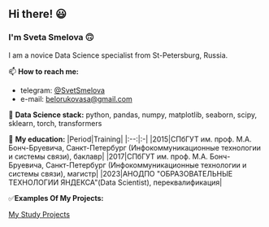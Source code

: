 ## Hi there! 😃 

### I'm Sveta Smelova 🙃

I am a novice Data Science specialist from St-Petersburg, Russia.

📫 **How to reach me:**
- telegram: [@SvetSmelova](https://t.me/SvetSmelova) 
- e-mail: belorukovasa@gmail.com

💬 **Data Science stack:** python, pandas, numpy, matplotlib, seaborn, scipy, sklearn, torch, transformers

📓 **My education:**
|Period|Training|
|:--:|:-|
|2015|СПбГУТ им. проф. М.А. Бонч-Бруевича, Санкт-Петербург (Инфокоммуникационные технологии и системы связи), баклавр|
|2017|СПбГУТ им. проф. М.А. Бонч-Бруевича, Санкт-Петербург (Инфокоммуникационные технологии и системы связи), магистр|
|2023|АНОДПО "ОБРАЗОВАТЕЛЬНЫЕ ТЕХНОЛОГИИ ЯНДЕКСА"(Data Scientist), переквалификация|

 ✅**Examples Of My Projects:**

[My Study Projects](https://github.com/SvetlanaSmelova/ds_yandex_practicum)

<!--
**SvetlanaSmelova/SvetlanaSmelova** is a ✨ _special_ ✨ repository because its `README.md` (this file) appears on your GitHub profile.

Here are some ideas to get you started:

- 🔭 I’m currently working on ...
- 🌱 I’m currently learning ...
- 👯 I’m looking to collaborate on ...
- 🤔 I’m looking for help with ...
- 💬 Ask me about ...
- 📫 How to reach me: ...
- 😄 Pronouns: ...
- ⚡ Fun fact: ...
-->

